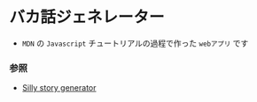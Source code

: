 # バカ話ジェネレーター

- `MDN` の `Javascript` チュートリアルの過程で作った `webアプリ` です

### 参照

- [Silly story generator](https://developer.mozilla.org/en-US/docs/Learn/JavaScript/First_steps/Silly_story_generator)
